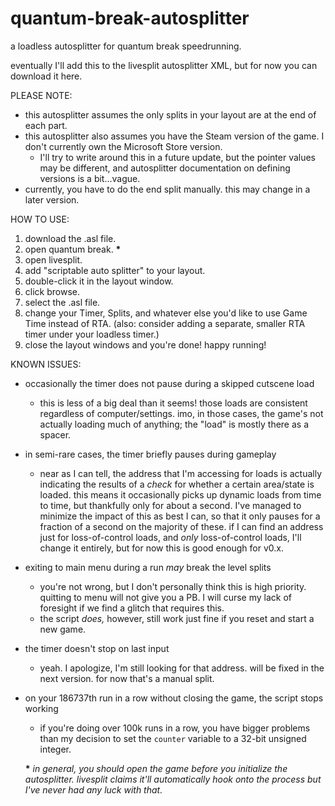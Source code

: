 # quantum-break-autosplitter
a loadless autosplitter for quantum break speedrunning.

eventually I'll add this to the livesplit autosplitter XML, but for now you can download it here.

PLEASE NOTE:
- this autosplitter assumes the only splits in your layout are at the end of each part.
- this autosplitter also assumes you have the Steam version of the game. I don't currently own the Microsoft Store version.
  - I'll try to write around this in a future update, but the pointer values may be different, and autosplitter documentation on defining versions is a bit...vague.
- currently, you have to do the end split manually. this may change in a later version.

HOW TO USE:
1. download the .asl file.
2. open quantum break. **&ast;**
3. open livesplit.
4. add "scriptable auto splitter" to your layout.
5. double-click it in the layout window.
6. click browse.
7. select the .asl file.
8. change your Timer, Splits, and whatever else you'd like to use Game Time instead of RTA. (also: consider adding a separate, smaller RTA timer under your loadless timer.)
9. close the layout windows and you're done! happy running!

KNOWN ISSUES:
- occasionally the timer does not pause during a skipped cutscene load
  - this is less of a big deal than it seems! those loads are consistent regardless of computer/settings. imo, in those cases, the game's not actually loading much of anything; the "load" is mostly there as a spacer.
- in semi-rare cases, the timer briefly pauses during gameplay
  - near as I can tell, the address that I'm accessing for loads is actually indicating the results of a *check* for whether a certain area/state is loaded. this means it occasionally picks up dynamic loads from time to time, but thankfully only for about a second. I've managed to minimize the impact of this as best I can, so that it only pauses for a fraction of a second on the majority of these. if I can find an address just for loss-of-control loads, and *only* loss-of-control loads, I'll change it entirely, but for now this is good enough for v0.x.
- exiting to main menu during a run *may* break the level splits
  - you're not wrong, but I don't personally think this is high priority. quitting to menu will not give you a PB. I will curse my lack of foresight if we find a glitch that requires this.
  - the script *does,* however, still work just fine if you reset and start a new game.
- the timer doesn't stop on last input
  - yeah. I apologize, I'm still looking for that address. will be fixed in the next version. for now that's a manual split.
- on your 186737th run in a row without closing the game, the script stops working
  - if you're doing over 100k runs in a row, you have bigger problems than my decision to set the `counter` variable to a 32-bit unsigned integer.
  
  
  **&ast;** *in general, you should open the game before you initialize the autosplitter. livesplit claims it'll automatically hook onto the process but I've never had any luck with that.*
